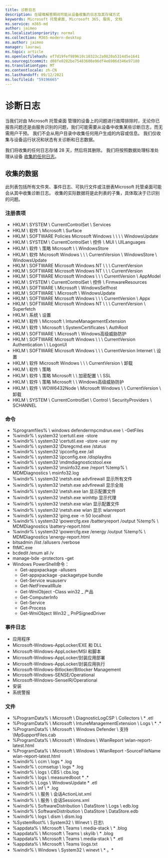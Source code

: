 ```yaml
---
title: 诊断日志
description: 在疑难解答期间可能从设备收集的日志及其存储方式
keywords: Microsoft 托管桌面, Microsoft 365, 服务, 文档
ms.service: m365-md
author: jaimeo
ms.localizationpriority: normal
ms.collection: M365-modern-desktop
ms.author: jaimeo
manager: laurawi
ms.topic: article
ms.openlocfilehash: ef7d19fef989610c10323c2a9820a5314d5e1641
ms.sourcegitcommit: d08fe0282be75483608e96df4e6986d346e97180
ms.translationtype: MT
ms.contentlocale: zh-CN
ms.lasthandoff: 09/12/2021
ms.locfileid: "59196665"
---
```

# <a name="diagnostic-logs"></a>诊断日志

当我们对由 Microsoft 托管桌面 管理的设备上的问题进行故障排除时，无论你已报告问题还是由服务识别的问题，我们可能需要从设备中收集某些诊断日志，而无需用户干预。 我们不会从用户目录中收集任何用户生成的内容或信息。 我们仅收集与设备运行状况和状态有关诊断和日志数据。

我们将收集的任何日志存储 28 天，然后将其删除。 我们将按照数据处理标准处理从设备 [收集的任何日志](privacy-personal-data.md)。

## <a name="data-collected"></a>收集的数据

此列表包括所有文件夹、事件日志、可执行文件或注册表Microsoft 托管桌面可能会从其中收集诊断日志。 收集的实际数据将是此列表的子集，具体取决于已识别的问题。

### <a name="registry-keys"></a>注册表项

- HKLM \\ SYSTEM \\ CurrentControlSet \\ Services
- HKLM \\ 软件 \\ Microsoft \\ Surface
- HKLM \\ SOFTWARE Policies Microsoft Windows \\ \\ \\ \\ WindowsUpdate
- HKLM \\ SYSTEM \\ CurrentControlSet \\ 控件 \\ MUI \\ UILanguages
- HKLM \\ 软件 \\ 策略 Microsoft \\ \\ WindowsStore
- HKLM \\ 软件 Microsoft Windows \\ \\ \\ CurrentVersion \\ WindowsStore \\ WindowsUpdate
- HKLM \\ SOFTWARE Microsoft Windows NT \\ \\ \\ CurrentVersion
- HKLM \\ SOFTWARE Microsoft Windows NT \\ \\ \\ CurrentVersion
- HKLM \\ SOFTWARE Microsoft Windows \\ \\ \\ CurrentVersion \\ AppModel
- HKLM \\ SYSTEM \\ CurrentControlSet \\ 控件 \\ FirmwareResources
- HKLM \\ SOFTWARE \\ Microsoft \\ WindowsSelfhost
- HKLM \\ SOFTWARE \\ Microsoft \\ WindowsUpdate
- HKLM \\ SOFTWARE Microsoft Windows \\ \\ \\ CurrentVersion \\ Appx
- HKLM \\ SOFTWARE Microsoft Windows NT \\ \\ \\ CurrentVersion \\ Superfetch
- HKLM \\ 系统 \\ 设置
- HKLM \\ 软件 \\ Microsoft \\ IntuneManagementExtension
- HKLM \\ 软件 \\ Microsoft \\ SystemCertificates \\ AuthRoot
- HKLM \\ SOFTWARE \\ Microsoft \\ Windows高级威胁防护
- HKLM \\ SOFTWARE Microsoft Windows \\ \\ \\ CurrentVersion Authentication \\ \\ LogonUI
- HKLM \\ SOFTWARE Microsoft Windows \\ \\ \\ CurrentVersion Internet \\ 设置
- HKLM \\ 软件 Microsoft Windows \\ \\ \\ CurrentVersion \\ 卸载
- HKLM \\ 软件 \\ 策略
- HKLM \\ 软件 \\ 策略 Microsoft \\ \\ 加密配置 \\ \\ SSL
- HKLM \\ 软件 \\ 策略 Microsoft \\ \\ Windows高级威胁防护
- HKLM \\ 软件 \\ WOW6432Node \\ Microsoft Windows \\ \\ CurrentVersion \\ 卸载
- HKLM \\ SYSTEM \\ CurrentControlSet \\ Control \\ SecurityProviders \\ SCHANNEL

### <a name="commands"></a>命令

- %programfiles% \\ windows defendermpcmdrun.exe \\ -GetFiles
- %windir% \\ system32 \\certutil.exe -store
- %windir% \\ system32 \\certutil.exe -store -user my
- %windir% \\ system32 \\Dsregcmd.exe /status
- %windir% \\ system32 \\ipconfig.exe /all
- %windir% \\ system32 \\ipconfig.exe /displaydns
- %windir% \\ system32 \\mdmdiagnosticstool.exe
- %windir% \\ system32 \\msinfo32.exe /report %temp% \\ MDMDiagnostics \\ msinfo32.log
- %windir% \\ system32 \\netsh.exe advfirewall 显示所有文件
- %windir% \\ system32 \\netsh.exe advfirewall 显示全局
- %windir% \\ system32 \\netsh.exe lan 显示配置文件
- %windir% \\ system32 \\netsh.exe winhttp 显示代理
- %windir% \\ system32 \\netsh.exe wlan 显示配置文件
- %windir% \\ system32 \\netsh.exe wlan 显示 wlanreport
- %windir% \\ system32 \\ping.exe -n 50 localhost
- %windir% \\ system32 \\powercfg.exe /batteryreport /output %temp% \\ MDMDiagnostics \\battery-report.html
- %windir% \\ system32 \\powercfg.exe /energy /output %temp% \\ MDMDiagnostics \\energy-report.html
- bitsadmin /list /allusers /verbose
- fltMC.exe
- bcdedit /enum all /v
- manage-bde -protectors -get
- Windows PowerShell命令：
    - Get-appxpackage -allusers
    - Get-appxpackage -packagetype bundle
    - Get-Service wuauserv
    - Get-NetFirewallRule
    - Get-WmiObject -Class win32 \_ 产品
    - Get-ComputerInfo
    - Get-Service
    - Get-Process
    - Get-WmiObject Win32 \_ PnPSignedDriver

### <a name="event-logs"></a>事件日志

- 应用程序
- Microsoft-Windows-AppLocker/EXE 和 DLL
- Microsoft-Windows-AppLocker/MSI 和脚本
- Microsoft-Windows-AppLocker/封装应用部署
- Microsoft-Windows-AppLocker/封装应用执行
- Microsoft-Windows-Bitlocker/Bitlocker Management
- Microsoft-Windows-SENSE/Operational
- Microsoft-Windows-SenseIR/Operational
- 安装
- 系统警报

### <a name="files"></a>文件

- %ProgramData% \\ Microsoft \\ DiagnosticLogCSP \\ Collectors \\ \* .etl
- %ProgramData% \\ Microsoft \\ IntuneManagementExtension \\ Logs \\ \* .\*
- %ProgramData% \\ Microsoft \\ Windows Defender \\ 支持 \\MpSupportFiles.cab
- %ProgramData% \\ Microsoft \\ Windows \\ WlanReport \\wlan-report-latest.html
- %ProgramData% \\ Microsoft \\ Windows \\ WlanReport -SourceFileName wlan-report-latest.html
- %windir% \\ ccm \\ logs \* .log
- %windir% \\ ccmsetup \\ logs \* .log
- %windir% \\ logs \\ CBS \\ cbs.log
- %windir% \\ logs \\ measuredboot \* .\*
- %windir% \\ Logs \\ WindowsUpdate \* .etl
- %windir% \\ inf \\ \* .log
- %windir% \\ \\ 服务 \\ 会话ActionList.xml
- %windir% \\ \\ 服务 \\ 会话Sessions.xml
- %windir% \\ SoftwareDistribution \\ DataStore \\ Logs \\ edb.log
- %windir% \\ SoftwareDistribution \\ DataStore \\ DataStore.edb
- %windir% \\ logs \\ dism \\ dism.log
- %SystemRoot% \\ System32 \\ Winevt \\ 日志\\
- %appdata% \\ Microsoft \\ Teams \\ media-stack \\ \* .blog
- %appdata% \\ Microsoft \\ Teams \\ skylib \\ \* .blog
- %appdata% \\ Microsoft \\ Teams \\ media-stack \\ \* .etl
- %appdata% \\ Microsoft \\ Teams \\logs.txt
- %windir% \\ Windows \\ System32 \\ winevt \\ \* 。\*